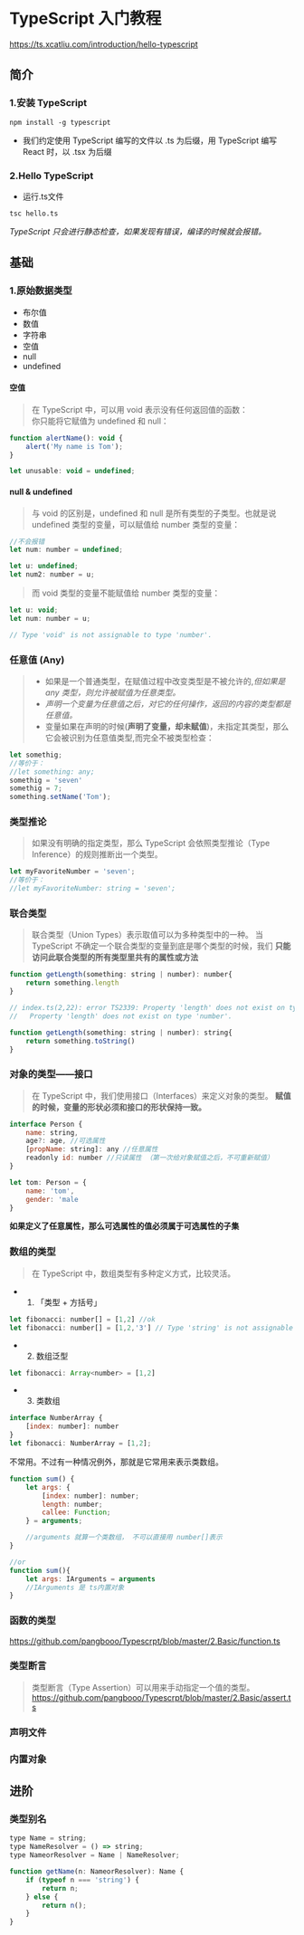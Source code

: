 # TypeScript 入门教程
https://ts.xcatliu.com/introduction/hello-typescript

## 简介
### 1.安装 TypeScript
``` 
npm install -g typescript
```
- 我们约定使用 TypeScript 编写的文件以 .ts 为后缀，用 TypeScript 编写 React 时，以 .tsx 为后缀

### 2.Hello TypeScript
- 运行.ts文件
```
tsc hello.ts
```
*TypeScript 只会进行静态检查，如果发现有错误，编译的时候就会报错。*

## 基础
### 1.原始数据类型
- 布尔值
- 数值
- 字符串
- 空值
- null
- undefined

#### 空值
> 在 TypeScript 中，可以用 void 表示没有任何返回值的函数：      
> 你只能将它赋值为 undefined 和 null：
```javascript
function alertName(): void {
    alert('My name is Tom');
}

let unusable: void = undefined;
```

#### null & undefined
> 与 void 的区别是，undefined 和 null 是所有类型的子类型。也就是说 undefined 类型的变量，可以赋值给 number 类型的变量：
```javascript
//不会报错
let num: number = undefined;

let u: undefined;
let num2: number = u;
```

>而 void 类型的变量不能赋值给 number 类型的变量：
```javascript
let u: void;
let num: number = u;

// Type 'void' is not assignable to type 'number'.
```

### 任意值 (Any)
> - 如果是一个普通类型，在赋值过程中改变类型是不被允许的,*但如果是 any 类型，则允许被赋值为任意类型。*
> - *声明一个变量为任意值之后，对它的任何操作，返回的内容的类型都是任意值。*
> - 变量如果在声明的时候(__声明了变量，却未赋值__)，未指定其类型，那么它会被识别为任意值类型,而完全不被类型检查：
```javascript
let somethig;
//等价于：
//let something: any;
somethig = 'seven'
somethig = 7;
something.setName('Tom');
```
### 类型推论
> 如果没有明确的指定类型，那么 TypeScript 会依照类型推论（Type Inference）的规则推断出一个类型。
```javascript
let myFavoriteNumber = 'seven';
//等价于：
//let myFavoriteNumber: string = 'seven';
```
### 联合类型
> 联合类型（Union Types）表示取值可以为多种类型中的一种。
当 TypeScript 不确定一个联合类型的变量到底是哪个类型的时候，我们 __只能访问此联合类型的所有类型里共有的属性或方法__
```javascript
function getLength(something: string | number): number{
    return something.length
}

// index.ts(2,22): error TS2339: Property 'length' does not exist on type 'string | number'.
//   Property 'length' does not exist on type 'number'.

function getLength(something: string | number): string{
    return something.toString()
}
```

### 对象的类型——接口
> 在 TypeScript 中，我们使用接口（Interfaces）来定义对象的类型。
__赋值的时候，变量的形状必须和接口的形状保持一致。__
```javascript
interface Person {
    name: string,
    age?: age, //可选属性
    [propName: string]: any //任意属性
    readonly id: number //只读属性 （第一次给对象赋值之后，不可重新赋值）
}

let tom: Person = {
    name: 'tom',
    gender: 'male
}
```
__如果定义了任意属性，那么可选属性的值必须属于可选属性的子集__

### 数组的类型
> 在 TypeScript 中，数组类型有多种定义方式，比较灵活。
- 1. 「类型 + 方括号」
```javascript
let fibonacci: number[] = [1,2] //ok
let fibonacci: number[] = [1,2,'3'] // Type 'string' is not assignable to type 'number'.
```

- 2. 数组泛型
```javascript
let fibonacci: Array<number> = [1,2]
```

- 3. 类数组
```javascript
interface NumberArray {
    [index: number]: number
}
let fibonacci: NumberArray = [1,2];
```
不常用。不过有一种情况例外，那就是它常用来表示类数组。
```javascript
function sum() {
    let args: {
        [index: number]: number;
        length: number;
        callee: Function;
    } = arguments;

    //arguments 就算一个类数组， 不可以直接用 number[]表示
}

//or 
function sum(){
    let args: IArguments = arguments
    //IArguments 是 ts内置对象
}
```


### 函数的类型
https://github.com/pangbooo/Typescrpt/blob/master/2.Basic/function.ts

### 类型断言
> 类型断言（Type Assertion）可以用来手动指定一个值的类型。
https://github.com/pangbooo/Typescrpt/blob/master/2.Basic/assert.ts

### 声明文件
### 内置对象

## 进阶
### 类型别名
```javascript
type Name = string;
type NameResolver = () => string;
type NameorResolver = Name | NameResolver;

function getName(n: NameorResolver): Name {
    if (typeof n === 'string') {
        return n;
    } else {
        return n();
    }
}
```